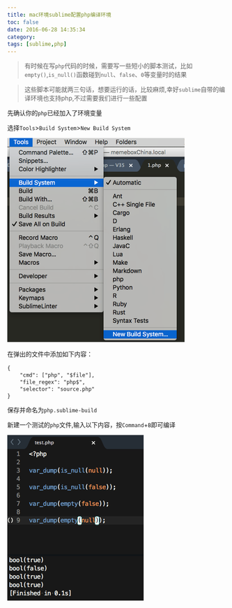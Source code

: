 ```yaml
---
title: mac环境sublime配置php编译环境
toc: false
date: 2016-06-28 14:35:34
category:
tags: [sublime,php]
---
```


> 有时候在写`php`代码的时候，需要写一些短小的脚本测试，比如`empty()`,`is_null()`函数碰到`null`、`false`、`0`等变量时的结果

> 这些脚本可能就两三句话，想要运行的话，比较麻烦,幸好`sublime`自带的编译环境也支持php,不过需要我们进行一些配置




先确认你的`php`已经加入了环境变量

<!--more-->

选择`Tools`>`Build System`>`New Build System`

![](sublime-php-build-system-on-mac/1468218966073.png)

在弹出的文件中添加如下内容：

``` sublime-build /Users/jim/Library/Application Support/Sublime Text 3/Packages/User/php.sublime-build
{
    "cmd": ["php", "$file"],
    "file_regex": "php$",
    "selector": "source.php"
}
```

保存并命名为`php.sublime-build`

新建一个测试的`php`文件,输入以下内容，按`Command`+`B`即可编译

![](sublime-php-build-system-on-mac/1468219622854.png)

